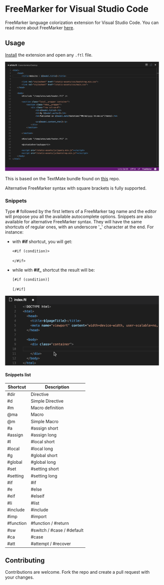 # FreeMarker for Visual Studio Code
FreeMarker language colorization extension for Visual Studio Code. You can read more about FreeMarker [here](http://freemarker.incubator.apache.org/).

## Usage
[Install](https://marketplace.visualstudio.com/items?itemName=dcortes92.FreeMarker) the extension and open any `.ftl` file.

![FreeMarker Syntax Highlight](/images/vscode-freemarker-syntax.png "FreeMarker Syntax Hightlight")

This is based on the TextMate bundle found on [this](https://github.com/bburbach/textmate-freemarker-bundle) repo.

Alternative FreeMarker syntax with square brackets is fully supported.

### Snippets
Type **#** followed by the first letters of a FreeMarker tag name and the editor will propose you all the available autocomplete options. Snippets are also available for alternative FreeMarker syntax. They will have the same shortcuts of regular ones, with an underscore \'_\' character at the end. For instance:
* with **#if** shortcut, you will get:
    ```
    <#if (condition)>
        
    </#if>
    ```
* while with **#if\_** shortcut the result will be:
    ```
    [#if (condition)]
        
    [/#if]
    ```

![FreeMarker Snippet Example](/images/vs-freemarker-snippet-example.gif "FreeMarker Snippet Example")

#### Snippets list

Shortcut | Description 
---------|---------
\#dir | Directive
\#d | Simple Directive
\#m | Macro definition
@ma | Macro
@m | Simple Macro
\#a | #assign short
\#assign | #assign long
\#l | #local short
\#local | #local long
\#g | #global short
\#global | #global long
\#set | #setting short
\#setting | #setting long
\#if | #if
\#e | #else
\#eif | #elseif
\#li | #list
\#include | #include
\#imp | #import
\#function | #function / #return
\#sw | #switch / #case / #default
\#ca | #case
\#att | #attempt / #recover

## Contributing

Contributions are welcome. Fork the repo and create a pull request with your changes.